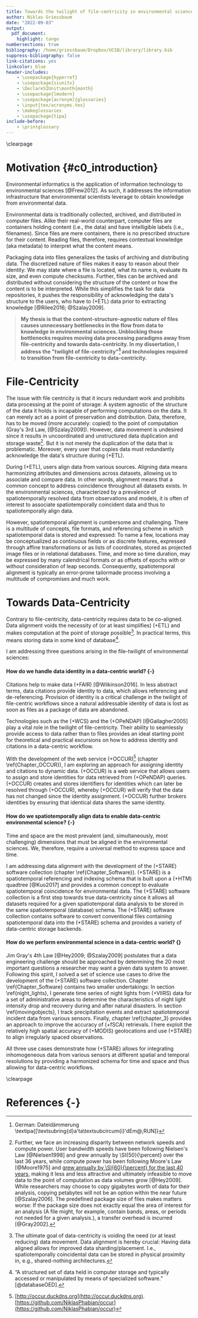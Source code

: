```yaml
---
title: Towards the twilight of file-centricity in environmental sciences
author: Niklas Griessbaum
date: "2022-09-03"
output:
  pdf_document:
    highlight: tango
numbersections: true
bibliography: /home/griessbaum/Dropbox/UCSB/library/library.bib
suppress-bibliography: false
link-citations: yes
linkcolor: blue
header-includes: 
    - \usepackage{hyperref}         
    - \usepackage{siunitx}
    - \DeclareSIUnit\month{month}
    - \usepackage{lmodern}
    - \usepackage[acronym]{glossaries}
    - \input{tex/acronyms.tex}
    - \makeglossaries
    - \usepackage{tipa}
include-before:
    - \printglossary
---
```


\clearpage

# Motivation {#c0_introduction}
Environmental informatics is the application of information technology to environmental sciences [@Frew2012]. As such, it addresses the information infrastructure that environmental scientists leverage to obtain knowledge from environmental data. 

Environmental data is traditionally collected, archived, and distributed in computer files. Alike their real-world counterpart, computer files are containers holding content (i.e., the data) and have intelligible labels (i.e., filenames). Since files are mere containers, there is no prescribed structure for their content. Reading files, therefore, requires contextual knowledge (aka metadata) to interpret what the content means.

Packaging data into files generalizes the tasks of archiving and distributing data. The discretized nature of files makes it easy to reason about their identity: We may state where a file is located, what its name is, evaluate its size, and even compute checksums. Further, files can be archived and distributed without considering the structure of the content or how the content is to be interpreted. While this simplifies the task for data repositories, it pushes the responsibility of acknowledging the data's structure to the users, who have to (+ETL) data prior to extracting knowledge [@Rilee2016; @Szalay2009].

> **My thesis is that the content-structure-agnostic nature of files causes unnecessary bottlenecks in the flow from data to knowledge in environmental sciences. Unblocking those bottlenecks requires moving data processing paradigms away from file-centricity and towards data-centricity. In my dissertation, I address the "twilight of file-centricity"[^dateidaemmerung] and technologies required to transition from file-centricity to data-centricity.**

[^dateidaemmerung]: German: Dateidämmerung \textipa{[\textsubring{d}a'ta\textsubcircum{i}'dEm@\;RUN]}

# File-Centricity 

The issue with file centricity is that it incurs redundant work and prohibits data processing at the point of storage: A system agnostic of the structure of the data it holds is incapable of performing computations on the data. It can merely act as a point of preservation and distribution. Data, therefore, has to be moved (more accurately: copied) to the point of computation (Gray's 3rd Law, [@Szalay2009]). However, data movement is undesired since it results in uncoordinated and unstructured data duplication and storage waste[^datamove]. But it is not merely the duplication of the data that is problematic. Moreover, every user that copies data must redundantly acknowledge the data's structure during (+ETL).

[^datamove]: Further, we face an increasing disparity between network speeds and compute power. User bandwidth speeds have been following Nielsen's Law [@Nielsen1998] and grew annually by \SI{50}{\percent} over the last 36 years, while compute power has been following Moore's Law [@Moore1975] and [grew annually by \SI{60}{\percent} for the last 40 years](https://ourworldindata.org/grapher/transistors-per-microprocessor), making it less and less attractive and ultimately infeasible to move data to the point of computation as data volumes grow [@Hey2009]. While researchers may choose to copy gigabytes worth of data for their analysis, copying petabytes will not be an option within the near future [@Szalay2006]. The predefined package size of files makes matters worse: If the package size does not exactly equal the area of interest for an analysis (A file might, for example, contain bands, areas, or periods not needed for a given analysis.), a transfer overhead is incurred [@Gray2002].

During (+ETL), users align data from various sources. Aligning data means harmonizing attributes and dimensions across datasets, allowing us to associate and compare data. In other words, alignment means that a common concept to address coincidence throughout all datasets exists. In the environmental sciences, characterized by a prevalence of spatiotemporally resolved data from observations and models, it is often of interest to associate spatiotemporally coincident data and thus to spatiotemporally align data. 

However, spatiotemporal alignment is cumbersome and challenging. There is a multitude of concepts, file formats, and referencing scheme in which spatiotemporal data is stored and expressed: To name a few, locations may be conceptualized as continuous fields or as discrete features, expressed through affine transformations or as lists of coordinates, stored as projected image files or in relational databases. Time, and more so time duration, may be expressed by many calendrical formats or as offsets of epochs with or without consideration of leap seconds. Consequently, spatiotemporal alignment is typically an error-prone tailormade process involving a multitude of compromises and much work.

# Towards Data-Centricity 

Contrary to file-centricity, data-centricity requires data to be co-aligned. Data alignment voids the necessity of (or at least simplifies) (+ETL) and makes computation at the point of storage possible[^compute_storage]. In practical terms, this means storing data in some kind of database[^database]. 

[^compute_storage]: The ultimate goal of data-centricity is voiding the need (or at least reducing) data movement. Data alignment is hereby crucial: Having data aligned allows for improved data sharding/placement. I.e., spatiotemporally coincidental data can be stored in physical proximity in, e.g., shared-nothing architectures.

[^database]: “A structured set of data held in computer storage and typically accessed or manipulated by means of specialized software.” [@databaseOED].

I am addressing three questions arising in the file-twilight of environmental sciences:

#### How do we handle data identity in a data-centric world? {-}
Citations help to make data (+FAIR) [@Wilkinson2016]. In less abstract terms, data citations provide identity to data, which allows referencing and de-referencing. Provision of identity is a critical challenge in the twilight of file-centric workflows since a natural addressable identity of data is lost as soon as files as a package of data are abandoned.

Technologies such as the (+WCS) and the (+OPeNDAP) [@Gallagher2005] play a vital role in the twilight of file-centricity. Their ability to seamlessly provide access to data rather than to files provides an ideal starting point for theoretical and practical excursions on how to address identity and citations in a data-centric workflow. 

With the development of the web service (+OCCUR)[^occur] (chapter \ref{Chapter_OCCUR}), I am exploring an approach for assigning identity and citations to dynamic data. (+OCCUR) is a web service that allows users to assign and store identities for data retrieved from (+OPeNDAP) queries. (+OCCUR) creates and stores identifiers for identities which can later be resolved through (+OCCUR), whereby (+OCCUR) will verify that the data has not changed since the identity assignment. (+OCCUR) further brokers identities by ensuring that identical data shares the same identity.

[^modster]: For example, MODster [@Frew2005; @Frew2002] used the conventions of (+MODIS) granule filenames as data identity to manage distributed data. 

[^occur]:  [http://occur.duckdns.org](http://occur.duckdns.org). [https://github.com/NiklasPhabian/occur](https://github.com/NiklasPhabian/occur)

#### How do we spatiotemporally align data to enable data-centric environmental science? {-}
Time and space are the most prevalent (and, simultaneously, most challenging) dimensions that must be aligned in the environmental sciences. We, therefore, require a universal method to express space and time. 

I am addressing data alignment with the development of the (+STARE) software collection (chapter \ref{Chapter_Software}). (+STARE) is a spatiotemporal referencing and indexing schema that is built upon a (+HTM) quadtree [@Kuo2017] and provides a common concept to evaluate  spatiotemporal coincidence for environmental data. The (+STARE) software collection is a first step towards true data-centricity since it allows all datasets required for a given spatiotemporal data analysis to be stored in the same spatiotemporal (database) schema. The (+STARE) software collection contains software to convert conventional files containing spatiotemporal data into the (+STARE) schema and provides a variety of data-centric storage backends.

#### How do we perform environmental science in a data-centric world? {}

Jim Gray's 4th Law [@Hey2009; @Szalay2009] postulates that a data engineering challenge should be approached by determining the 20 most important questions a researcher may want a given data system to answer. Following this spirit, I solved a set of science use cases to drive the development of the (+STARE) software collection. Chapter \ref{Chapter_Software} contains two smaller undertakings: In section \ref{night_lights}, I generate time series of night lights from (+VIIRS) data for a set of administrative areas to determine the characteristics of night light intensity drop and recovery during and after natural disasters. In section \ref{movingobjects}, I track precipitation events and extract spatiotemporal incident data from various sensors. Finally, chapter \ref{chapter_3} provides an approach to improve the accuracy of (+fSCA) retrievals. I here exploit the relatively high spatial accuracy of (+MODIS) geolocations and use (+STARE) to align irregularly spaced observations.

All three use cases demonstrate how (+STARE) allows for integrating inhomogeneous data from various sensors at different spatial and temporal resolutions by providing a harmonized schema for time and space and thus allowing for data-centric workflows.


\clearpage

# References {-}
